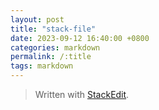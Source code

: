```yaml
---
layout: post
title: "stack-file"
date: 2023-09-12 16:40:00 +0800
categories: markdown
permalink: /:title
tags: markdown
---
```



> Written with [StackEdit](https://stackedit.io/).
<!--stackedit_data:
eyJoaXN0b3J5IjpbMTYxMjA1ODMxOSw5MjAyNzA1Nyw0NzE5ND
M1MjFdfQ==
-->